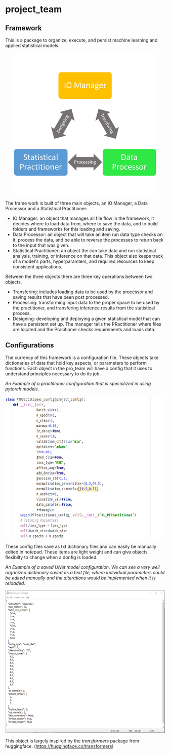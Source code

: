 # project_team

## Framework 

This is a package to organize, execute, and persist machine learning and applied statistical models. 

<p align="center"> <img src="./img/Framework_Diagram.PNG"  width="450" height="450">

The frame work is built of three main objects, an IO Manager, a Data Processor and a Statistical Practitioner:

- IO Manager: an object that manages all file flow in the framework, it decides where to load data from, where to save the data, and to build folders and frameworks for this loading and saving. 
- Data Processor: an object that will take an item run data type checks on it, process the data, and be able to reverse the processes to return back to the input that was given. 
- Statistical Practitioner: an object the can take data and run statistical analysis, training, or inference on that data. This object also keeps track of a model's parts, hyperparamters, and required resources to keep consistent applications. 

Between the three objects there are three key operations between two objects. 

- Transfering: includes loading data to be used by the processor and saving results that have been post processed.
- Processing: transforming input data to the proper space to be used by the practitioner, and transfering inference results from the statistical process. 
- Designing: developing and deploying a given statistical model that can have a persistent set up. The manager tells the PRactitioner where files are located and the Pracitioner checks requirements and loads data. 

## Configurations 

The currency of this framework is a configuration file. These objects take dictionaries of data that hold key aspects, or parameters to perform functions. Each object in the pro_team will have a config that it uses to understand principles necessary to do its job.

<em>An Example of a practitioner configuration that is specialized in using pytorch models. </em> 

<p align="left"> <img src="./img/PTPractitioner_config.png" height="450" >

These config files save as txt dictionary files and can easily be manually edited in notepad. These items are light weight and can give objects flexibilty to change when a donfig is loaded. 

<em>An Example of a saved UNet model configuration. We can see a very well organized dictionary saved as a text file, where individual parameters could be edited manually and the alterations would be implemented when it is reloaded.  </em> 

<p align="left"> <img src="./img/SAved_UNet_Config.png" height="450" >

This object is largely inspired by the *transformers* package from huggingface. (https://huggingface.co/transformers)

